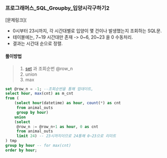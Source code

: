 ### 프로그래머스_SQL_Groupby_입양시각구하기2
[문제링크](

- 0시부터 23시까지, 각 시간대별로 입양이 몇 건이나 발생했는지 조회하는 SQL문. 
- 테이블에는, 7~19 시간대만 존재 -> 0~6, 20~23 을 0 수동처리.
- 결과는 시간대 순으로 정렬.

#### 풀이방법
> 1. [set](https://www.w3schools.com/sql/sql_ref_set.asp) 과 조회순번 @row_n
> 2. union
> 3. max
```sql
set @row_n = -1; --조회순번을 통해 업데이트, 
select hour, max(cnt) as m_cnt
from (
    (select hour(datetime) as hour, count(*) as cnt
     from animal_outs
     group by hour)
    union
    (select 
     @row_n := @row_n+1 as hour, 0 as cnt
     from animal_outs
     limit 24) -- 23시까지이므로 24통해 0~23으로 리미트
) tmp
group by hour -- for max(cnt)
order by hour;
```
